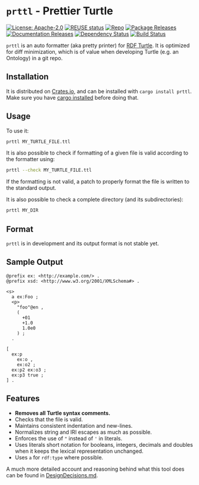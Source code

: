 # `prttl` - Prettier Turtle

<!--
SPDX-FileCopyrightText: 2022 Helsing GmbH

SPDX-License-Identifier: Apache-2.0
-->

[![License: Apache-2.0](
    https://img.shields.io/badge/License-Apache--2.0-blue.svg)](
    LICENSE)
[![REUSE status](
    https://api.reuse.software/badge/codeberg.org/elevont/prttl)](
    https://api.reuse.software/info/codeberg.org/elevont/prttl)
[![Repo](
    https://img.shields.io/badge/Repo-CodeBerg-555555&logo=github.svg)](
    https://codeberg.org/elevont/prttl)
[![Package Releases](
    https://img.shields.io/crates/v/prttl.svg)](
    https://crates.io/crates/prttl)
[![Documentation Releases](
    https://docs.rs/prttl/badge.svg)](
    https://docs.rs/prttl)
[![Dependency Status](
    https://deps.rs/repo/codeberg.org/elevont/prttl/status.svg)](
    https://deps.rs/repo/codeberg.org/elevont/prttl)
[![Build Status](
    https://codeberg.org/elevont/prttl/workflows/build/badge.svg)](
    https://codeberg.org/elevont/prttl/actions)

`prttl` is an auto formatter (aka pretty printer)
for [RDF Turtle](https://www.w3.org/TR/turtle/).
It is optimized for diff minimization,
which is of value when developing Turtle (e.g. an Ontology) in a git repo.

## Installation

It is distributed on [Crates.io](https://crates.io/crates/prttl),
and can be installed with `cargo install prttl`.
Make sure you have [cargo installed](
https://doc.rust-lang.org/cargo/getting-started/installation.html)
before doing that.

## Usage

To use it:

```sh
prttl MY_TURTLE_FILE.ttl
```

It is also possible to check if formatting of a given file is valid
according to the formatter using:

```sh
prttl --check MY_TURTLE_FILE.ttl
```

If the formatting is not valid,
a patch to properly format the file is written to the standard output.

It is also possible to check a complete directory (and its subdirectories):

```sh
prttl MY_DIR
```

## Format

`prttl` is in development and its output format is not stable yet.

## Sample Output

```turtle
@prefix ex: <http://example.com/> .
@prefix xsd: <http://www.w3.org/2001/XMLSchema#> .

<s>
  a ex:Foo ;
  <p>
    "foo"@en ,
    (
      +01
      +1.0
      1.0e0
    ) ;
  .

[
  ex:p
    ex:o ,
    ex:o2 ;
  ex:p2 ex:o3 ;
  ex:p3 true ;
] .
```

## Features

- **Removes all Turtle syntax comments.**
- Checks that the file is valid.
- Maintains consistent indentation and new-lines.
- Normalizes string and IRI escapes as much as possible.
- Enforces the use of `"` instead of `'` in literals.
- Uses literals short notation for booleans, integers, decimals and doubles
  when it keeps the lexical representation unchanged.
- Uses `a` for `rdf:type` where possible.

A much more detailed account and reasoning behind what this tool does
can be found in [DesignDecisions.md](DesignDecisions.md).
